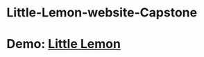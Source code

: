 # Little-Lemon-website-Capstone
# Demo: [Little Lemon](https://shahandfahad.github.io/Little-Lemon/)
